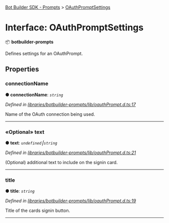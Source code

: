 [Bot Builder SDK - Prompts](../README.md) > [OAuthPromptSettings](../interfaces/botbuilder_prompts.oauthpromptsettings.md)



# Interface: OAuthPromptSettings


:package: **botbuilder-prompts**

Defines settings for an OAuthPrompt.


## Properties
<a id="connectionname"></a>

###  connectionName

**●  connectionName**:  *`string`* 

*Defined in [libraries/botbuilder-prompts/lib/oauthPrompt.d.ts:17](https://github.com/Microsoft/botbuilder-js/blob/e54b802/libraries/botbuilder-prompts/lib/oauthPrompt.d.ts#L17)*



Name of the OAuth connection being used.




___

<a id="text"></a>

### «Optional» text

**●  text**:  *`undefined`⎮`string`* 

*Defined in [libraries/botbuilder-prompts/lib/oauthPrompt.d.ts:21](https://github.com/Microsoft/botbuilder-js/blob/e54b802/libraries/botbuilder-prompts/lib/oauthPrompt.d.ts#L21)*



(Optional) additional text to include on the signin card.




___

<a id="title"></a>

###  title

**●  title**:  *`string`* 

*Defined in [libraries/botbuilder-prompts/lib/oauthPrompt.d.ts:19](https://github.com/Microsoft/botbuilder-js/blob/e54b802/libraries/botbuilder-prompts/lib/oauthPrompt.d.ts#L19)*



Title of the cards signin button.




___



